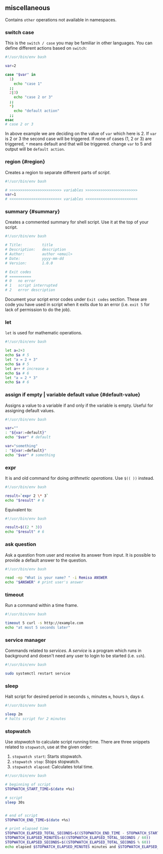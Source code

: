 ## miscellaneous

Contains `other` operations not available in namespaces.

### switch case

This is the `switch / case` you may be familiar in other languages. You can define different actions based on `switch`:

```bash
#!/usr/bin/env bash

var=2

case "$var" in
  1)
    echo "case 1"
  ;;
  2|3)
    echo "case 2 or 3"
  ;;
  *)
    echo "default action"
  ;;
esac
# case 2 or 3
```

In above example we are deciding on the value of `var` which here is 2. If `var` is 2 or 3 the second case will be triggered. If none of cases (1, 2 or 3) are triggered, `*` means default and that will be triggered. change `var` to 5 and output will be `default action`.

### region {#region}

Creates a region to separate different parts of *script*.

```bash
#!/usr/bin/env bash

# >>>>>>>>>>>>>>>>>>>>>>>> variables >>>>>>>>>>>>>>>>>>>>>>>>
var=1
# <<<<<<<<<<<<<<<<<<<<<<<< variables <<<<<<<<<<<<<<<<<<<<<<<<
```

### summary {#summary}

Creates a commented summary for shell script. Use it at the top of your script.

```bash
#!/usr/bin/env bash

# Title:         title
# Description:   description
# Author:        author <email>
# Date:          yyyy-mm-dd
# Version:       1.0.0

# Exit codes
# ==========
# 0   no error
# 1   script interrupted
# 2   error description
```

Document your script error codes under `Exit codes` section. These are code you have used in script when it exits due to an error (i.e. `exit 5` for lack of permission to do the job).

### let

`let` is used for mathematic operations.

```bash
#!/usr/bin/env bash

let a=2+3
echo $a # 5
let "a = 2 + 3"
echo $a # 5
let a++ # increase a
echo $a # 6
let "a = 2 * 3"
echo $a # 6
```

### assign if empty | variable default value {#default-value}

Assigns a value to a variable if and only if the variable is empty. Useful for assigning default values.

```bash
#!/usr/bin/env bash

var=""
: "${var:=default}"
echo "$var" # default

var="something"
: "${var:=default}"
echo "$var" # something
```

### expr

It is and old command for doing *arithmetic operations*. Use `$(( ))` instead.

```bash
#!/usr/bin/env bash

result=`expr 2 \* 3`
echo "$result" # 6
```

Equivalent to:

```bash
#!/usr/bin/env bash

result=$((2 * 3))
echo "$result" # 6
```

### ask question

Ask a question from user and receive its answer from input. It is possible to provide a default answer to the question.

```bash
#!/usr/bin/env bash

read -ep "What is your name? " -i Remisa ANSWER
echo "$ANSWER" # print user's answer
```

### timeout

Run a command within a time frame.

```bash
#!/usr/bin/env bash

timeout 5 curl -s http://example.com
echo "at most 5 seconds later"
```

### service manager

Commands related to *services*. A *service* is a program which runs in background and doesn't need any user to login to be started (i.e. `ssh`).

```bash
#!/usr/bin/env bash

sudo systemctl restart service
```

### sleep

Halt script for desired period in seconds `s`, minutes `m`, hours `h`, days `d`.

```bash
#!/usr/bin/env bash

sleep 2m
# halts script for 2 minutes
```

### stopwatch

Use *stopwatch* to calculate script running time. There are three snippets related to `stopwatch`, use at the given order:

1. `stopwatch start`: Starts stopwatch.
2. `stopwatch stop`: Stops stopwatch.
3. `stopwatch elapsed`: Calculates total time.

```bash
#!/usr/bin/env bash

# beginning of script
STOPWATCH_START_TIME=$(date +%s)

# script
sleep 30s


# end of script
STOPWATCH_END_TIME=$(date +%s)

# print elapsed time
STOPWATCH_ELAPSED_TOTAL_SECONDS=$((STOPWATCH_END_TIME - STOPWATCH_START_TIME))
STOPWATCH_ELAPSED_MINUTES=$((STOPWATCH_ELAPSED_TOTAL_SECONDS / 60))
STOPWATCH_ELAPSED_SECONDS=$((STOPWATCH_ELAPSED_TOTAL_SECONDS % 60))
echo elapsed $STOPWATCH_ELAPSED_MINUTES minutes and $STOPWATCH_ELAPSED_SECONDS seconds
```
